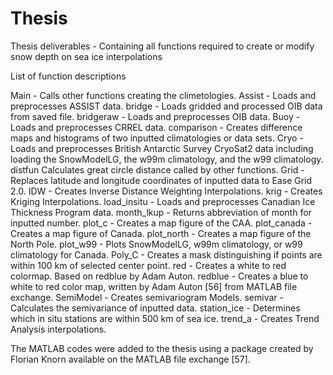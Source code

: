 # Thesis
Thesis deliverables - Containing all functions required to create or modify snow depth on sea ice interpolations

List of function descriptions

Main - Calls other functions creating the climetologies.
Assist - Loads and preprocesses ASSIST data.
bridge - Loads gridded and processed OIB data from saved file.
bridgeraw - Loads and preprocesses OIB data.
Buoy - Loads and preprocesses CRREL data.
comparison - Creates difference maps and histograms of two inputted climatologies or data sets.
Cryo - Loads and preprocesses British Antarctic Survey CryoSat2 data including loading the SnowModelLG, the w99m climatology, and the w99 climatology. distfun Calculates great circle distance called by other functions.
Grid - Replaces latitude and longitude coordinates of inputted data to Ease Grid 2.0.
IDW - Creates Inverse Distance Weighting Interpolations.
krig - Creates Kriging Interpolations.
load_insitu - Loads and preprocesses Canadian Ice Thickness Program data.
month_lkup - Returns abbreviation of month for inputted number.
plot_c - Creates a map figure of the CAA.
plot_canada - Creates a map figure of Canada.
plot_north - Creates a map figure of the North Pole.
plot_w99 - Plots SnowModelLG, w99m climatology, or w99 climatology for Canada.
Poly_C - Creates a mask distinguishing if points are within 100 km of selected center point.
red - Creates a white to red colormap. Based on redblue by Adam Auton.
redblue - Creates a blue to white to red color map, written by Adam Auton [56] from MATLAB file exchange.
SemiModel - Creates semivariogram Models.
semivar - Calculates the semivariance of inputted data.
station_ice - Determines which in situ stations are within 500 km of sea ice.
trend_a - Creates Trend Analysis interpolations.

The MATLAB codes were added to the thesis using a package created by Florian Knorn
available on the MATLAB file exchange [57].
